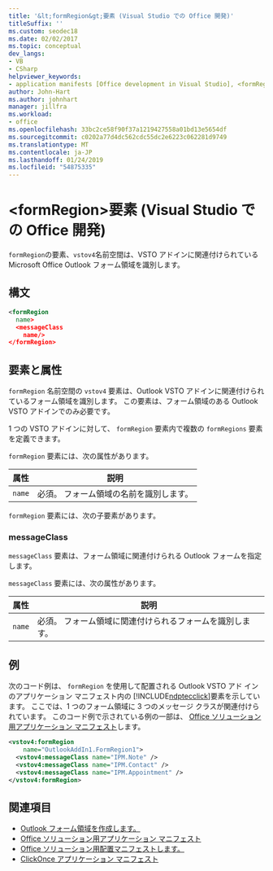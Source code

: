 ```yaml
---
title: '&lt;formRegion&gt;要素 (Visual Studio での Office 開発)'
titleSuffix: ''
ms.custom: seodec18
ms.date: 02/02/2017
ms.topic: conceptual
dev_langs:
- VB
- CSharp
helpviewer_keywords:
- application manifests [Office development in Visual Studio], <formRegion> element
author: John-Hart
ms.author: johnhart
manager: jillfra
ms.workload:
- office
ms.openlocfilehash: 33bc2ce58f90f37a1219427558a01bd13e5654df
ms.sourcegitcommit: c0202a77d4dc562cdc55dc2e6223c062281d9749
ms.translationtype: MT
ms.contentlocale: ja-JP
ms.lasthandoff: 01/24/2019
ms.locfileid: "54875335"
---
```

# <a name="ltformregiongt-element-office-development-in-visual-studio"></a>&lt;formRegion&gt;要素 (Visual Studio での Office 開発)
  `formRegion`の要素、`vstov4`名前空間は、VSTO アドインに関連付けられている Microsoft Office Outlook フォーム領域を識別します。

## <a name="syntax"></a>構文

```xml
<formRegion
  name>
  <messageClass
    name/>
</formRegion>
```

## <a name="elements-and-attributes"></a>要素と属性
 `formRegion` 名前空間の `vstov4` 要素は、Outlook VSTO アドインに関連付けられているフォーム領域を識別します。 この要素は、フォーム領域のある Outlook VSTO アドインでのみ必要です。

 1 つの VSTO アドインに対して、 `formRegion` 要素内で複数の `formRegions` 要素を定義できます。

 `formRegion` 要素には、次の属性があります。

|属性|説明|
|---------------|-----------------|
|`name`|必須。 フォーム領域の名前を識別します。|

 `formRegion` 要素には、次の子要素があります。

### <a name="messageclass"></a>messageClass
 `messageClass` 要素は、フォーム領域に関連付けられる Outlook フォームを指定します。

 `messageClass` 要素には、次の属性があります。

|属性|説明|
|---------------|-----------------|
|`name`|必須。 フォーム領域に関連付けられるフォームを識別します。|

## <a name="example"></a>例
 次のコード例は、 `formRegion` を使用して配置される Outlook VSTO アド インのアプリケーション マニフェスト内の [!INCLUDE[ndptecclick](../vsto/includes/ndptecclick-md.md)]要素を示しています。 ここでは、1 つのフォーム領域に 3 つのメッセージ クラスが関連付けられています。 このコード例で示されている例の一部は、 [Office ソリューション用アプリケーション マニフェスト](../vsto/application-manifests-for-office-solutions.md)します。

```xml
<vstov4:formRegion
    name="OutlookAddIn1.FormRegion1">
  <vstov4:messageClass name="IPM.Note" />
  <vstov4:messageClass name="IPM.Contact" />
  <vstov4:messageClass name="IPM.Appointment" />
</vstov4:formRegion>
```

## <a name="see-also"></a>関連項目

- [Outlook フォーム領域を作成します。](../vsto/creating-outlook-form-regions.md)
- [Office ソリューション用アプリケーション マニフェスト](../vsto/application-manifests-for-office-solutions.md)
- [Office ソリューション用配置マニフェストします。](../vsto/deployment-manifests-for-office-solutions.md)
- [ClickOnce アプリケーション マニフェスト](../deployment/clickonce-application-manifest.md)